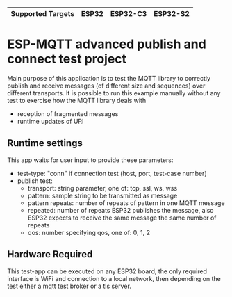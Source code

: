 | Supported Targets | ESP32 | ESP32-C3 | ESP32-S2 |
| ----------------- | ----- | -------- | -------- |

# ESP-MQTT advanced publish and connect test project

Main purpose of this application is to test the MQTT library to correctly publish and receive messages (of different size and sequences) over different transports.
It is possible to run this example manually without any test to exercise how the MQTT library deals with

- reception of fragmented messages
- runtime updates of URI

## Runtime settings

This app waits for user input to provide these parameters:
- test-type: "conn" if connection test (host, port, test-case number)
- publish test:
  * transport: string parameter, one of: tcp, ssl, ws, wss
  * pattern: sample string to be transmitted as message
  * pattern repeats: number of repeats of pattern in one MQTT message
  * repeated: number of repeats ESP32 publishes the message, also ESP32 expects to receive the same message the same number of repeats
  * qos: number specifying qos, one of: 0, 1, 2

## Hardware Required

This test-app can be executed on any ESP32 board, the only required interface is WiFi and connection to a local network, then depending on the test either a mqtt test broker or a tls server.
